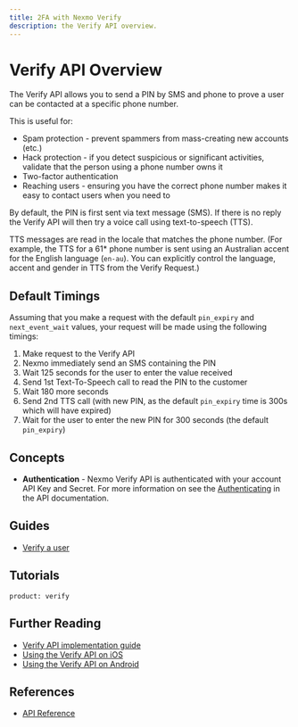```yaml
---
title: 2FA with Nexmo Verify
description: the Verify API overview.
---
```


# Verify API Overview

The Verify API allows you to send a PIN by SMS and phone to prove a user can be contacted at a specific phone number.

This is useful for:

* Spam protection - prevent spammers from mass-creating new accounts (etc.)
* Hack protection - if you detect suspicious or significant activities, validate that the person using a phone number owns it
* Two-factor authentication
* Reaching users - ensuring you have the correct phone number makes it easy to contact users when you need to

By default, the PIN is first sent via text message (SMS). If there is no reply the Verify API will then try a voice call using text-to-speech (TTS).

TTS messages are read in the locale that matches the phone number. (For example, the TTS for a 61* phone number is sent using an Australian accent for the English language (`en-au`). You can explicitly control the language, accent and gender in TTS from the Verify Request.)

## Default Timings

Assuming that you make a request with the default `pin_expiry` and `next_event_wait` values, your request will be made using the following timings:

1. Make request to the Verify API
2. Nexmo immediately send an SMS containing the PIN
3. Wait 125 seconds for the user to enter the value received
4. Send 1st Text-To-Speech call to read the PIN to the customer
5. Wait 180 more seconds
6. Send 2nd TTS call (with new PIN, as the default `pin_expiry` time is 300s which will have expired)
7. Wait for the user to enter the new PIN for 300 seconds (the default `pin_expiry`)

## Concepts

* **Authentication** - Nexmo Verify API is authenticated with your account API Key and Secret. For more information on see the [Authenticating](/api/verify) in the API documentation.

## Guides

* [Verify a user](/verify/guides/verify-a-user)

## Tutorials

```tutorials
product: verify
```


## Further Reading

* [Verify API implementation guide](https://www.nexmo.com/blog/2018/05/10/nexmo-verify-api-implementation-guide-dr/)
* [Using the Verify API on iOS](https://www.nexmo.com/blog/2018/05/10/add-two-factor-authentication-to-swift-ios-apps-dr/)
* [Using the Verify API on Android](https://www.nexmo.com/blog/2018/05/10/add-two-factor-authentication-to-android-apps-with-nexmos-verify-api-dr/)

## References

* [API Reference](/api/verify)
